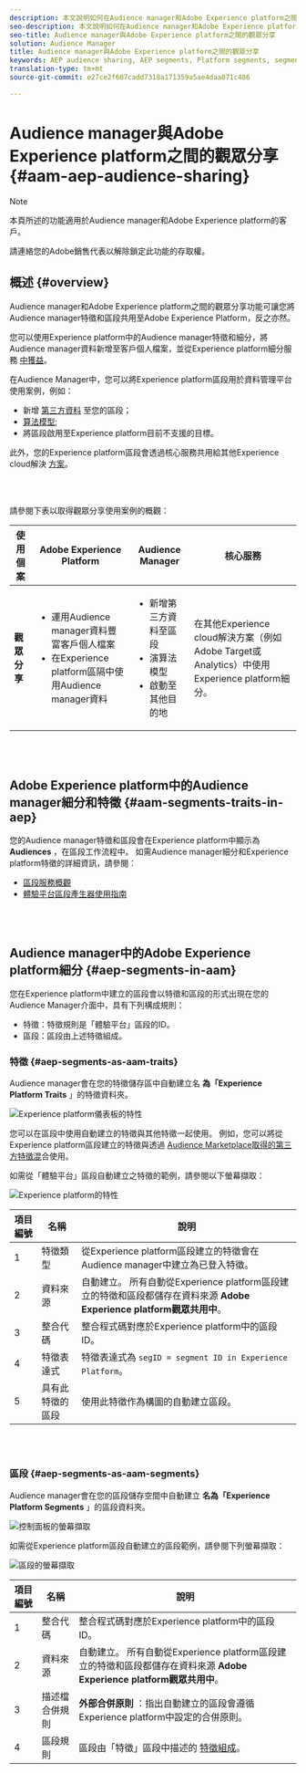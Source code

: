 ```yaml
---
description: 本文說明如何在Audience manager和Adobe Experience platform之間共用觀眾。
seo-description: 本文說明如何在Audience manager和Adobe Experience platform之間共用觀眾。
seo-title: Audience manager與Adobe Experience platform之間的觀眾分享
solution: Audience Manager
title: Audience manager與Adobe Experience platform之間的觀眾分享
keywords: AEP audience sharing, AEP segments, Platform segments, segment sharing, audience sharing
translation-type: tm+mt
source-git-commit: e27ce2f607cadd7318a171359a5ae4daa071c486

---
```



# Audience manager與Adobe Experience platform之間的觀眾分享 {#aam-aep-audience-sharing}

>[!NOTE]
>
> 本頁所述的功能適用於Audience manager和Adobe Experience platform的客戶。
>
> 請連絡您的Adobe銷售代表以解除鎖定此功能的存取權。

## 概述 {#overview}

Audience manager和Adobe Experience platform之間的觀眾分享功能可讓您將Audience manager特徵和區段共用至Adobe Experience Platform，反之亦然。

您可以使用Experience platform中的Audience manager特徵和細分，將Audience manager資料新增至客戶個人檔案，並從Experience platform細分服務 [中獲益](https://www.adobe.io/apis/experienceplatform/home/profile-identity-segmentation/profile-identity-segmentation-services.html#!end-user/markdown/segmentation_overview/segmentation.md)。

在Audience Manager中，您可以將Experience platform區段用於資料管理平台使用案例，例如：
* 新增 [第三方資料](/help/using/overview/data-types-collected.md#third-party-data) 至您的區段；
* [算法模型](/help/using/features/algorithmic-models/understanding-models.md);
* 將區段啟用至Experience platform目前不支援的目標。

此外，您的Experience platform區段會透過核心服務共用給其他Experience cloud解決 [方案](https://docs.adobe.com/content/help/en/core-services/interface/experience-cloud.html)。

<br> 

請參閱下表以取得觀眾分享使用案例的概觀：

| **使用個案** | **Adobe Experience Platform** | **Audience Manager** | **核心服務** |
---------|----------|---------|---------
| **觀眾分享** | <ul><li>運用Audience manager資料豐富客戶個人檔案</li><li>在Experience platform區隔中使用Audience manager資料</li></ul> | <ul><li>新增第三方資料至區段</li><li>演算法模型</li><li>啟動至其他目的地</li></ul> | 在其他Experience cloud解決方案（例如Adobe Target或Analytics）中使用Experience platform細分。 |

<br> 

## Adobe Experience platform中的Audience manager細分和特徵 {#aam-segments-traits-in-aep}

您的Audience manager特徵和區段會在Experience platform中顯示為 **Audiences** ，在區段工作流程中。 如需Audience manager細分和Experience platform特徵的詳細資訊，請參閱：

* [區段服務概觀](https://www.adobe.io/apis/experienceplatform/home/profile-identity-segmentation/profile-identity-segmentation-services.html#!end-user/markdown/segmentation_overview/segmentation.md)
* [體驗平台區段產生器使用指南](https://www.adobe.io/apis/experienceplatform/home/profile-identity-segmentation/profile-identity-segmentation-services.html#!end-user/markdown/segmentation_overview/segment-builder-guide.md)

<br> 

## Audience manager中的Adobe Experience platform細分 {#aep-segments-in-aam}

您在Experience platform中建立的區段會以特徵和區段的形式出現在您的Audience Manager介面中，具有下列構成規則：
* 特徵：特徵規則是「體驗平台」區段的ID。
* 區段：區段由上述特徵組成。

### 特徵 {#aep-segments-as-aam-traits}

Audience manager會在您的特徵儲存區中自動建立名 **為「Experience Platform Traits** 」的特徵資料夾。

![Experience platform儀表板的特性](/help/using/integration/integration-aep/assets/aep-traits-dashboard.png)

您可以在區段中使用自動建立的特徵與其他特徵一起使用。 例如，您可以將從Experience platform區段建立的特徵與透過 [Audience Marketplace取得的第三方特徵混](/help/using/features/audience-marketplace/audience-marketplace.md)合使用。

如需從「體驗平台」區段自動建立之特徵的範例，請參閱以下螢幕擷取：

![Experience platform的特性](/help/using/integration/integration-aep/assets/aep-trait.png)


| 項目編號 | 名稱 | 說明 |
---------|----------|---------
| 1 | 特徵類型 | 從Experience platform區段建立的特徵會在Audience manager中建立為已登入特徵。 |
| 2 | 資料來源 | 自動建立。 所有自動從Experience platform區段建立的特徵和區段都儲存在資料來源 **Adobe Experience platform觀眾共用中**。 |
| 3 | 整合代碼 | 整合程式碼對應於Experience platform中的區段ID。 |
| 4 | 特徵表達式 | 特徵表達式為 `segID = segment ID in Experience Platform`。 |
| 5 | 具有此特徵的區段 | 使用此特徵作為構圖的自動建立區段。 |

<br> 

### 區段 {#aep-segments-as-aam-segments}

Audience manager會在您的區段儲存空間中自動建立 **名為「Experience Platform Segments** 」的區段資料夾。

![控制面板的螢幕擷取](/help/using/integration/integration-aep/assets/aep-segments-dashboard.png)

如需從Experience platform區段自動建立的區段範例，請參閱下列螢幕擷取：

![區段的螢幕擷取](/help/using/integration/integration-aep/assets/aep-segment.png)

| 項目編號 | 名稱 | 說明 |
---------|----------|---------
| 1 | 整合代碼 | 整合程式碼對應於Experience platform中的區段ID。 |
| 2 | 資料來源 | 自動建立。 所有自動從Experience platform區段建立的特徵和區段都儲存在資料來源 **Adobe Experience platform觀眾共用中**。 |
| 3 | 描述檔合併規則 | **外部合併原則** ：指出自動建立的區段會遵循Experience platform中設定的合併原則。 |
| 4 | 區段規則 | 區段由「特徵」區段中描述的 [特徵組成](#aep-segments-as-aam-traits)。 |